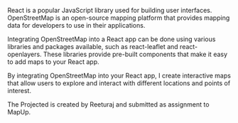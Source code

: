 React is a popular JavaScript library used for building user interfaces. OpenStreetMap is an open-source mapping platform that provides mapping data for developers to use in their applications.

Integrating OpenStreetMap into a React app can be done using various libraries and packages available, such as react-leaflet and react-openlayers. These libraries provide pre-built components that make it easy to add maps to your React app.

By integrating OpenStreetMap into your React app, I create interactive maps that allow users to explore and interact with different locations and points of interest.

The Projected is created by Reeturaj and submitted as assignment to MapUp.
